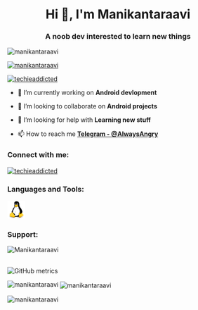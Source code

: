 <h1 align="center">Hi 👋, I'm Manikantaraavi</h1>
<h3 align="center">A noob dev interested to learn new things</h3>

<p align="left"> <img src="https://komarev.com/ghpvc/?username=manikantaraavi&label=Profile%20views&color=0e75b6&style=flat" alt="manikantaraavi" /> </p>

<p align="left"> <a href="https://github.com/ryo-ma/github-profile-trophy"><img src="https://github-profile-trophy.vercel.app/?username=manikantaraavi" alt="manikantaraavi" /></a> </p>

<p align="left"> <a href="https://twitter.com/techieaddicted" target="blank"><img src="https://img.shields.io/twitter/follow/techieaddicted?logo=twitter&style=for-the-badge" alt="techieaddicted" /></a> </p>

- 🔭 I’m currently working on **Android devlopment**

- 👯 I’m looking to collaborate on **Android projects**

- 🤝 I’m looking for help with **Learning new stuff**

- 📫 How to reach me **[Telegram - @AlwaysAngry](https://t.me/AlwaysAngry)**

<h3 align="left">Connect with me:</h3>
<p align="left">
<a href="https://twitter.com/techieaddicted" target="blank"><img align="center" src="https://raw.githubusercontent.com/rahuldkjain/github-profile-readme-generator/master/src/images/icons/Social/twitter.svg" alt="techieaddicted" height="30" width="40" /></a>
</p>

<h3 align="left">Languages and Tools:</h3>
<p align="left"> <a href="https://www.linux.org/" target="_blank"> <img src="https://raw.githubusercontent.com/devicons/devicon/master/icons/linux/linux-original.svg" alt="linux" width="40" height="40"/> </a> </p>

<h3 align="left">Support:</h3>
<p><a href="https://www.buymeacoffee.com/Manikantaraavi"> <img align="left" src="https://cdn.buymeacoffee.com/buttons/v2/default-yellow.png" height="39" width="209" alt="Manikantaraavi" /></a></p><br><br>
















   ![GitHub metrics](https://metrics.lecoq.io/Manikantaraavi)  

<p><img align="left" src="https://github-readme-stats.vercel.app/api/top-langs?username=manikantaraavi&show_icons=true&locale=en&layout=compact" alt="manikantaraavi" /></p>



<p>&nbsp;<img align="center" src="https://github-readme-stats.vercel.app/api?username=manikantaraavi&show_icons=true&locale=en" alt="manikantaraavi" /></p>

<p><img align="center" src="https://github-readme-streak-stats.herokuapp.com/?user=manikantaraavi&" alt="manikantaraavi" /></p>
